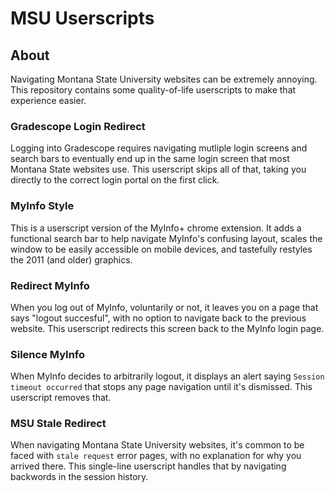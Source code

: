 # MSU Userscripts
## About
Navigating Montana State University websites can be extremely annoying. This repository contains some quality-of-life userscripts to make that experience easier.

### Gradescope Login Redirect
Logging into Gradescope requires navigating mutliple login screens and search bars to eventually end up in the same login screen that most Montana State websites use. This userscript skips all of that, taking you directly to the correct login portal on the first click.

### MyInfo Style
This is a userscript version of the MyInfo+ chrome extension. It adds a functional search bar to help navigate MyInfo's confusing layout, scales the window to be easily accessible on mobile devices, and tastefully restyles the 2011 (and older) graphics.

### Redirect MyInfo
When you log out of MyInfo, voluntarily or not, it leaves you on a page that says "logout succesful", with no option to navigate back to the previous website. This userscript redirects this screen back to the MyInfo login page.

### Silence MyInfo
When MyInfo decides to arbitrarily logout, it displays an alert saying `Session timeout occurred` that stops any page navigation until it's dismissed. This userscript removes that.

### MSU Stale Redirect
When navigating Montana State University websites, it's common to be faced with  `stale request` error pages, with no explanation for why you arrived there. This single-line userscript handles that by navigating backwords in the session history.
